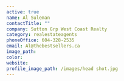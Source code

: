 ```yaml
---
active: true
name: Al Suleman
contactTitle: ""
company: Sutton Grp West Coast Realty
category: realestateagents
phoneOffice: 604-328-2535
email: Al@thebestsellers.ca
image_path:
color:
website:
profile_image_path: /images/head shot.jpg
---
```

